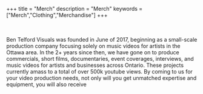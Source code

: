 +++
title = "Merch"
description = "Merch"
keywords = ["Merch","Clothing","Merchandise"]
+++

<br>
<br>
Ben Telford Visuals was founded in June of 2017, beginning as a small-scale production company focusing solely on music videos for artists in the Ottawa area. In the 2+ years since then, we have gone on to produce commercials, short films, documentaries, event coverages, interviews, and music videos for artists and businesses across Ontario. These projects currently amass to a total of over 500k youtube views. By coming to us for your video production needs, not only will you get unmatched expertise and equipment, you will also receive 
<br>
<br>
<br>
<br>

